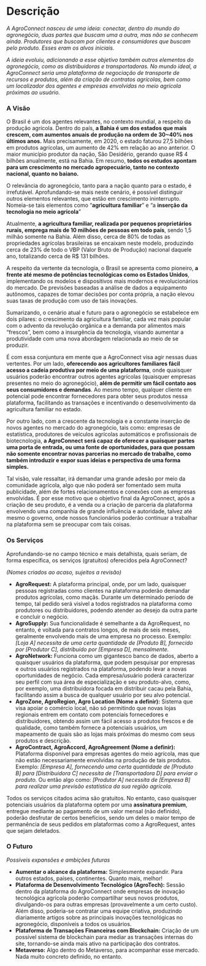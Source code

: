 # Descrição

*A AgroConnect nasceu de uma ideia: conectar, dentro do mundo do agronegócio, duas partes que buscam uma a outra, mas não se conhecem ainda. Produtores que buscam por clientes e consumidores que buscam pelo produto. Esses eram os alvos iniciais.*

*A ideia evoluiu, adicionando a esse objetivo também outros elementos do agronegócio, como as distribuidoras e transportadoras. No mundo ideal, a AgroConnect seria uma plataforma de negociação de transporte de recursos e produtos, além da criação de contratos agrícolas, bem como um localizador dos agentes e empresas envolvidas no meio agrícola próximas ao usuário.*

### A Visão

O Brasil é um dos agentes relevantes, no contexto mundial, a respeito da produção agrícola. Dentro do país, **a Bahia é um dos estados que mais crescem,  com aumentos anuais de produção na ordem de 30~40% nos últimos anos.** Mais precisamente, em 2020, o estado faturou 27,5 bilhões em produtos agrícolas, um aumento de 42% em relação ao ano anterior. O maior município produtor da nação, São Desidério, gerando quase R$ 4 bilhões anualmente, está na Bahia. Em resumo, **todos os estudos apontam para um crescimento no mercado agropecuário, tanto no contexto nacional, quanto no baiano.**

O relevância do agronegócio, tanto para a nação quanto para o estado, é irrefutável. Aprofundando-se mais neste cenário, é possível distinguir outros elementos relevantes, que estão em crescimento ininterrupto. Nomeia-se tais elementos como “**agricultura familiar**” e “a **inserção da tecnologia no meio agrícola**”

Atualmente, **a agricultura familiar, realizada por pequenos proprietários rurais, emprega mais de 10 milhões de pessoas em todo país**, sendo 1,5 milhão somente na Bahia. Além disso, cerca de 80% de todas as propriedades agrícolas brasileiras se encaixam neste modelo, produzindo cerca de 23% de todo o VBP (Valor Bruto de Produção) nacional daquele ano, totalizando cerca de R$ 131 bilhões.

A respeito da vertente da tecnologia, o Brasil se apresenta como pioneiro, **a frente até mesmo de potências tecnológicas como os Estados Unidos**, implementando os modelos e dispositivos mais modernos e revolucionários do mercado. De previsões baseadas a análise de dados a equipamento autônomos, capazes de tomar decisões por conta própria, a nação elevou suas taxas de produção com uso de tais inovações.

Sumarizando, o cenário atual e futuro para o agronegócio se estabelece em dois pilares: o crescimento da agricultura familiar, cada vez mais popular com o advento da revolução orgânica e a demanda por alimentos mais “frescos”, bem como a insurgência da tecnologia, visando aumentar a produtividade com uma nova abordagem relacionada ao meio de se produzir.

É com essa conjuntura em mente que a AgroConnect visa agir nessas duas vertentes. Por um lado, **oferecendo aos agricultores familiares fácil acesso a cadeia produtiva por meio de uma plataforma**, onde quaisquer usuários poderão encontrar  outros agentes agrícolas (quaisquer empresas presentes no meio do agronegócio), **além de permitir um fácil contato aos seus consumidores e demandas**. Ao mesmo tempo, qualquer cliente em potencial pode encontrar fornecedores para obter seus produtos nessa plataforma, facilitando as transações e incentivando o desenvolvimento da agricultura familiar no estado.

Por outro lado, com a crescente da tecnologia e a constante inserção de novos agentes no mercado do agronegócio, tais como: empresas de estatística, produtores de veículos agrícolas automáticos e profissionais de biotecnologia, **a AgroConnect será capaz de oferecer a quaisquer partes uma porta de entrada, ou uma fonte de oportunidades, para que possam não somente encontrar novas parcerias no mercado de trabalho, como também introduzir e expor suas ideias e perspectiva de uma forma simples.**

Tal visão, vale ressaltar, irá demandar uma grande adesão por meio da comunidade agrícola, algo que não poderá ser fomentado sem muita publicidade, além de fortes relacionamentos e conexões com as empresas envolvidas. É por esse motivo que o objetivo final da AgroConnect, após a criação de seu produto, é a venda ou a criação de parceria da plataforma envolvendo uma companhia de grande influência e autoridade, talvez até mesmo o governo, onde nossos funcionários poderão continuar a trabalhar na plataforma sem se preocupar com tais coisas.

### Os Serviços

Aprofundando-se no campo técnico e mais detalhista, quais seriam, de forma específica, os serviços (gratuitos) oferecidos pela AgroConnect?

*(Nomes criados ao acaso, sujeitos a revisão)*

- **AgroRequest:** A plataforma principal, onde, por um lado, quaisquer pessoas registradas como clientes na plataforma poderão demandar produtos agrícolas, como maçãs. Durante um determinado período de tempo, tal pedido será visível a todos registrados na plataforma como produtores ou distribuidores, podendo atender ao desejo da outra parte e concluir o negócio.
- **AgroSupply:** Sua funcionalidade é semelhante a da AgroRequest, no entanto, é voltada para contratos longos, de mais de seis meses, geralmente envolvendo mais de uma empresa no processo. Exemplo: *[Loja A] necessita de uma certa quantidade de [Produto B], fornecido por [Produtor C], distribuído por [Empresa D], mensalmente.*
- **AgroNetwork:** Funciona como um gigantesco banco de dados, aberto a quaisquer usuários da plataforma, que podem pesquisar por empresas e outros usuários registrados na plataforma, podendo levar a novas oportunidades de negócio. Cada empresa/usuário poderá caracterizar seu perfil com sua área de especialização e seu produto-alvo, como, por exemplo, uma distribuidora focada em distribuir cacau pela Bahia, facilitando assim a busca de qualquer usuário por seu alvo potencial.
- **AgroZone, AgroRegion, Agro Location (Nome a definir):** Sistema que visa apoiar o comércio local, não só permitindo que novas lojas regionais entrem em contato com potenciais fornecedores e distribuidores, obtendo assim um fácil acesso a produtos frescos e de qualidade, como também fornece a potenciais usuários, um mapeamento de quais são as lojas mais próximas do mesmo com seus produtos e descrição.
- **AgroContract, AgroAccord, AgroAgreement (Nome a definir):** Plataforma disponível para empresas agentes do meio agrícola, mas que não estão necessariamente envolvidas na produção de tais produtos. Exemplo: *[Empresa A], fornecendo uma certa quantidade de [Produto B] para [Distribuidora C] necessita de [Transportadora D] para enviar o produto.* Ou então algo como: *[Produtor A] necessita de [Empresa B] para realizar uma previsão estatística da sua região agrícola.*

Todos os serviços citados acima são gratuitos. No entanto, caso quaisquer potenciais usuários da plataforma optem por uma **assinatura premium**, entregue mediante ao pagamento de um valor mensal (não definido), poderão desfrutar de certos benefícios, sendo um deles o maior tempo de permanência de seus pedidos em plataformas como a AgroRequest, antes que sejam deletados.

### O Futuro

*Possíveis expansões e ambições futuras*

- **Aumentar o alcance da plataforma:** Simplesmente expandir. Para outros estados, países, continentes. Quanto mais, melhor!
- **Plataforma de Desenvolvimento Tecnológico (AgroTech):** Sessão dentro da plataforma do AgroConnect onde empresas de inovação tecnológica agrícola poderão compartilhar seus novos produtos, divulgando-os para outras empresas (provavelmente a um certo custo). Além disso, poderia-se contratar uma equipe criativa, produzindo diariamente artigos sobre as principais inovações tecnológicas no agronegócio, disponíveis a todos os usuários.
- **Plataforma de Transações Financeiras com Blockchain:** Criação de um possível sistema de blockchain para mediar as transações internas do site, tornando-se ainda mais ativo na participação dos contratos.
- **Metaverso:** Algo dentro do Metaverso, para acompanhar esse mercado. Nada muito concreto definido, no entanto.
